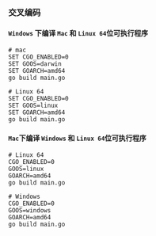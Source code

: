 ### 交叉编码

#### `Windows` 下编译 `Mac` 和 `Linux 64`位可执行程序

```shell
# mac
SET CGO_ENABLED=0
SET GOOS=darwin
SET GOARCH=amd64
go build main.go

# Linux 64
SET CGO_ENABLED=0
SET GOOS=linux
SET GOARCH=amd64
go build main.go
```

#### `Mac`下编译 `Windows` 和 `Linux 64`位可执行程序

```shell
# Linux 64
CGO_ENABLED=0 
GOOS=linux 
GOARCH=amd64 
go build main.go

# Windows
CGO_ENABLED=0 
GOOS=windows 
GOARCH=amd64 
go build main.go
```
